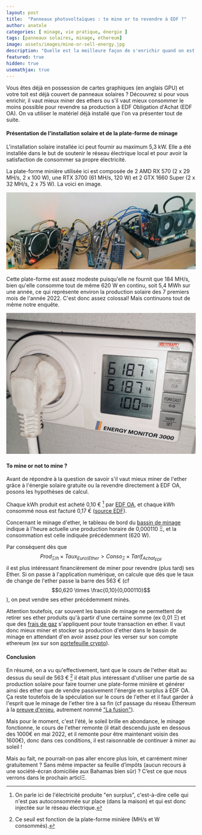 ```yaml
---
layout: post
title:  "Panneaux photovoltaïques : to mine or to revendre à EDF ?"
author: anatole
categories: [ minage, vie pratique, énergie ]
tags: [panneaux solaires, minage, ethereum]
image: assets/images/mine-or-sell-energy.jpg
description: "Quelle est la meilleure façon de s'enrichir quand on est équipé de panneaux solaires sur son toit ? Revendre à EDF OA ou miner de l'ether (Ξ) et spéculer ?"
featured: true
hidden: true
usemathjax: true
---
```


Vous êtes déjà en possession de cartes graphiques (en anglais GPU) et votre toit est déjà couvert de panneaux solaires ? Découvrez si pour vous enrichir, il vaut mieux miner des ethers ou s'il vaut mieux consommer le moins possible pour revendre sa production à EDF Obligation d'Achat (EDF OA). On va utiliser le matériel déjà installé que l'on va présenter tout de suite.


#### Présentation de l'installation solaire et de la plate-forme de minage

L'installation solaire installée ici peut fournir au maximum 5,3 kW. Elle a été installée dans le but de soutenir le réseau électrique local et pour avoir la satisfaction de consommer sa propre électricité. 

La plate-forme minière utilisée ici est composée de 2 AMD RX 570 (2 x 29 MH/s, 2 x 100 W), une RTX 3700 (61 MH/s, 120 W) et 2 GTX 1660 Super (2 x 32 MH/s, 2 x 75 W). La voici en image.

![plate-forme minière](/assets/images/mining-rig.jpg "plate-forme minière")

Cette plate-forme est assez modeste puisqu'elle ne fournit que 184 MH/s, bien qu'elle consomme tout de même 620 W en continu, soit 5,4 MWh sur une année, ce qui représente environ la production solaire des 7 premiers mois de l'année 2022. C'est donc assez colossal! Mais continuons tout de même notre enquête.

![Wattmètre mesurant la consommation de la plate-forme minière](/assets/images/wattmeter.jpg "Wattmètre mesurant la consommation de la plate-forme minière")


<!-- Pub -->


#### To mine or not to mine ?

Avant de répondre à la question de savoir s'il vaut mieux miner de l'ether grâce à l'énergie solaire gratuite ou la revendre directement à EDF OA, posons les hypothèses de calcul.

Chaque kWh produit est acheté 0,10 € [^1] par [EDF OA](https://www.edf-oa.fr/), et chaque kWh consommé nous est facturé 0,17 € ([source EDF](https://particulier.edf.fr/content/dam/2-Actifs/Documents/Offres/Grille_prix_Tarif_Bleu.pdf)). 

Concernant le minage d'ether, le tableau de bord du [bassin de minage](https://greenbull-campus.fr/immobilier/guide/patrimoine/diversifier/mining-pool-definition) indique à l'heure actuelle une production horaire de 0,000110 Ξ, et la consommation est celle indiquée précédemment (620 W).

Par conséquent dès que $$Prod_{Ξ/h} \times Taux_{Euro/Ether} \gt Conso_{Ξ} \times Tarif_{Achat_{EDF}}$$ il est plus intéressant financièrement de miner pour revendre (plus tard) ses Ether. Si on passe à l'application numérique, on calcule que dès que le taux de change de l'ether passe la barre des 563 € (cf $$0,620 \times \frac{0,10}{0,000110}$$), on peut vendre ses ether précédemment minés.

Attention toutefois, car souvent les bassin de minage ne permettent de retirer ses ether produits qu'à partir d'une certaine somme (ex 0,01 Ξ) et que des [frais de gaz](https://ethereum.org/fr/developers/docs/gas/) s'appliquent pour toute transaction en ether. Il vaut donc mieux miner et stocker sa production d'ether dans le bassin de minage en attendant d'en avoir assez pour les verser sur son compte ethereum (ex sur son [portefeuille crypto](https://fr.wikipedia.org/wiki/Portefeuille_de_crypto-monnaie)).

[^1]: On parle ici de l'électricité produite "en surplus", c'est-à-dire celle qui n'est pas autoconsommée sur place (dans la maison) et qui est donc injectée sur le réseau électrique.

#### Conclusion

En résumé, on a vu qu'effectivement, tant que le cours de l'ether était au dessus du seuil de 563 € [^2]  il était plus intéressant d'utiliser une partie de sa production solaire pour faire tourner une plate-forme minière et générer ainsi des ether que de vendre passivement l'énergie en surplus à EDF OA. Ça reste toutefois de la spéculation sur le cours de l'ether et il faut garder à l'esprit que le minage de l'ether tire à sa fin (cf passage du réseau Ethereum à la [preuve d'enjeu](https://fr.wikipedia.org/wiki/Preuve_d%27enjeu), autrement nommé ["La fusion"](https://ethereum.org/fr/upgrades/merge/)). 

Mais pour le moment, c'est l'été, le soleil brille en abondance, le minage fonctionne, le cours de l'ether remonte (il était descendu juste en dessous des 1000€ en mai 2022,  et il remonte pour être maintenant voisin des 1600€), donc dans ces conditions, il est raisonnable de continuer à miner au soleil !

Mais au fait, ne pourrait-on pas aller encore plus loin, et carrément miner gratuitement ? Sans même impacter sa feuille d’impôts (aucun recours à une société-écran domiciliée aux Bahamas bien sûr) ? C’est ce que nous verrons dans le prochain articlΞ. 

[^2]: Ce seuil est fonction de la plate-forme minière (MH/s et W consommés).

